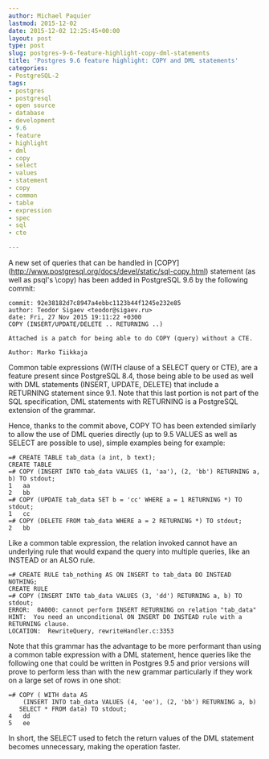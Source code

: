 ```yaml
---
author: Michael Paquier
lastmod: 2015-12-02
date: 2015-12-02 12:25:45+00:00
layout: post
type: post
slug: postgres-9-6-feature-highlight-copy-dml-statements
title: 'Postgres 9.6 feature highlight: COPY and DML statements'
categories:
- PostgreSQL-2
tags:
- postgres
- postgresql
- open source
- database
- development
- 9.6
- feature
- highlight
- dml
- copy
- select
- values
- statement
- copy
- common
- table
- expression
- spec
- sql
- cte

---
```


A new set of queries that can be handled in [COPY]
(http://www.postgresql.org/docs/devel/static/sql-copy.html) statement (as
well as psql's \copy) has been added in PostgreSQL 9.6 by the following
commit:

    commit: 92e38182d7c8947a4ebbc1123b44f1245e232e85
    author: Teodor Sigaev <teodor@sigaev.ru>
    date: Fri, 27 Nov 2015 19:11:22 +0300
    COPY (INSERT/UPDATE/DELETE .. RETURNING ..)

    Attached is a patch for being able to do COPY (query) without a CTE.

    Author: Marko Tiikkaja

Common table expressions (WITH clause of a SELECT query or CTE), are a
feature present since PostgreSQL 8.4, those being able to be used as well
with DML statements (INSERT, UPDATE, DELETE) that include a RETURNING
statement since 9.1. Note that this last portion is not part of the SQL
specification, DML statements with RETURNING is a PostgreSQL extension
of the grammar.

Hence, thanks to the commit above, COPY TO has been extended similarly to
allow the use of DML queries directly (up to 9.5 VALUES as well as SELECT
are possible to use), simple examples being for example:

    =# CREATE TABLE tab_data (a int, b text);
    CREATE TABLE
    =# COPY (INSERT INTO tab_data VALUES (1, 'aa'), (2, 'bb') RETURNING a, b) TO stdout;
    1   aa
    2   bb
    =# COPY (UPDATE tab_data SET b = 'cc' WHERE a = 1 RETURNING *) TO stdout;
    1   cc
    =# COPY (DELETE FROM tab_data WHERE a = 2 RETURNING *) TO stdout;
    2   bb

Like a common table expression, the relation invoked cannot have an
underlying rule that would expand the query into multiple queries, like
an INSTEAD or an ALSO rule.

    =# CREATE RULE tab_nothing AS ON INSERT to tab_data DO INSTEAD NOTHING;
    CREATE RULE
    =# COPY (INSERT INTO tab_data VALUES (3, 'dd') RETURNING a, b) TO stdout;
    ERROR:  0A000: cannot perform INSERT RETURNING on relation "tab_data"
    HINT:  You need an unconditional ON INSERT DO INSTEAD rule with a RETURNING clause.
    LOCATION:  RewriteQuery, rewriteHandler.c:3353

Note that this grammar has the advantage to be more performant than using
a common table expression with a DML statement, hence queries like the
following one that could be written in Postgres 9.5 and prior versions will
prove to perform less than with the new grammar particularly if they work
on a large set of rows in one shot:

    =# COPY ( WITH data AS
        (INSERT INTO tab_data VALUES (4, 'ee'), (2, 'bb') RETURNING a, b)
       SELECT * FROM data) TO stdout;
    4   dd
    5   ee

In short, the SELECT used to fetch the return values of the DML statement
becomes unnecessary, making the operation faster.
